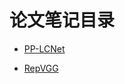 # 论文笔记目录



- [PP-LCNet](https://github.com/DXDu17/PapersReading/blob/master/Models/models/PP-LCNet.md) 

- [RepVGG](https://github.com/DXDu17/PapersReading/blob/master/Models/models/RepVGG.md)

  

